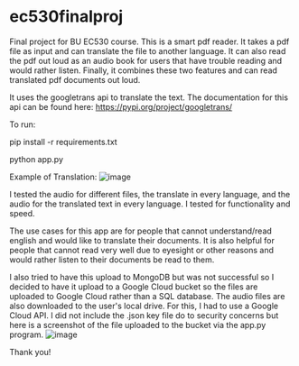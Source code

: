 # ec530finalproj

Final project for BU EC530 course. This is a smart pdf reader. It takes a pdf file as input and can translate the file to another language. It can also read the pdf out loud as an audio book for users that have trouble reading and would rather listen. Finally, it combines these two features and can read translated pdf documents out loud. 

It uses the googletrans api to translate the text. The documentation for this api can be found here: https://pypi.org/project/googletrans/ 

To run: 

pip install -r requirements.txt 

python app.py 


Example of Translation: 
![image](https://user-images.githubusercontent.com/79925931/235543170-8d7317a7-26f2-4f07-8570-1bb70a8c730f.png)


I tested the audio for different files, the translate in every language, and the audio for the translated text in every language. I tested for functionality and speed. 

The use cases for this app are for people that cannot understand/read english and would like to translate their documents. It is also helpful for people that cannot read very well due to eyesight or other reasons and would rather listen to their documents be read to them.

I also tried to have this upload to MongoDB but was not successful so I decided to have it upload to a Google Cloud bucket so the files are uploaded to Google Cloud rather than a SQL database. The audio files are also downloaded to the user's local drive. For this, I had to use a Google Cloud API. I did not include the .json key file do to security concerns but here is a screenshot of the file uploaded to the bucket via the app.py program. 
![image](https://user-images.githubusercontent.com/79925931/235684976-c15d794e-3b2c-40f3-8887-518ae1a1aa49.png)


Thank you!
